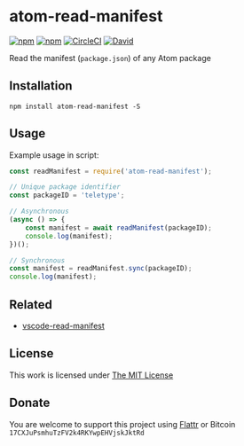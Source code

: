 # atom-read-manifest

[![npm](https://flat.badgen.net/npm/license/atom-read-manifest)](https://www.npmjs.org/package/atom-read-manifest)
[![npm](https://flat.badgen.net/npm/v/atom-read-manifest)](https://www.npmjs.org/package/atom-read-manifest)
[![CircleCI](https://flat.badgen.net/circleci/github/idleberg/node-atom-read-manifest)](https://circleci.com/gh/idleberg/node-atom-read-manifest)
[![David](https://flat.badgen.net/david/dev/idleberg/node-atom-read-manifest)](https://david-dm.org/idleberg/node-atom-read-manifest?type=dev)

Read the manifest (`package.json`) of any Atom package

## Installation

`npm install atom-read-manifest -S`

## Usage

Example usage in script:

```js
const readManifest = require('atom-read-manifest');

// Unique package identifier
const packageID = 'teletype';

// Asynchronous
(async () => {
    const manifest = await readManifest(packageID);
    console.log(manifest);
})();

// Synchronous
const manifest = readManifest.sync(packageID);
console.log(manifest);
```

## Related

- [vscode-read-manifest](https://www.npmjs.com/package/vscode-read-manifest)

## License

This work is licensed under [The MIT License](https://opensource.org/licenses/MIT)

## Donate

You are welcome to support this project using [Flattr](https://flattr.com/submit/auto?user_id=idleberg&url=https://github.com/idleberg/node-atom-read-manifest) or Bitcoin `17CXJuPsmhuTzFV2k4RKYwpEHVjskJktRd`
